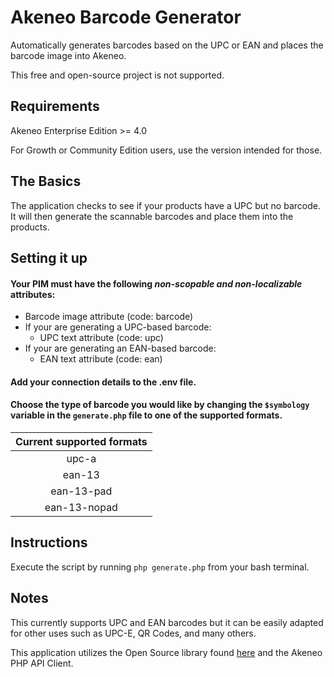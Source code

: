 # Akeneo Barcode Generator
Automatically generates barcodes based on the UPC or EAN and places the barcode image into Akeneo.

This free and open-source project is not supported.

## Requirements
Akeneo Enterprise Edition >= 4.0

For Growth or Community Edition users, use the version intended for those. 

## The Basics
The application checks to see if your products have a UPC but no barcode. It will then generate the scannable barcodes and place them into the products.

## Setting it up
#### Your PIM must have the following *non-scopable and non-localizable* attributes:
+ Barcode image attribute (code: barcode)
+ If your are generating a UPC-based barcode:
  + UPC text attribute (code: upc)
+ If your are generating an EAN-based barcode:
  + EAN text attribute (code: ean)
#### Add your connection details to the .env file.
#### Choose the type of barcode you would like by changing the `$symbology` variable in the `generate.php` file to one of the supported formats.

| Current supported formats  |
|:--------------------------:|
| upc-a |
| ean-13 |
| ean-13-pad |
| ean-13-nopad |

## Instructions
Execute the script by running `php generate.php` from your bash terminal.

## Notes
This currently supports UPC and EAN barcodes but it can be easily adapted for other uses such as UPC-E, QR Codes, and many others.

This application utilizes the Open Source library found [here](https://github.com/kreativekorp/barcode "here") and the Akeneo PHP API Client.
